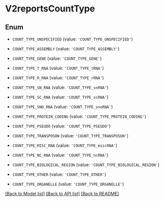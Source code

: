 # V2reportsCountType


## Enum

* `COUNT_TYPE_UNSPECIFIED` (value: `'COUNT_TYPE_UNSPECIFIED'`)

* `COUNT_TYPE_ASSEMBLY` (value: `'COUNT_TYPE_ASSEMBLY'`)

* `COUNT_TYPE_GENE` (value: `'COUNT_TYPE_GENE'`)

* `COUNT_TYPE_T_RNA` (value: `'COUNT_TYPE_tRNA'`)

* `COUNT_TYPE_R_RNA` (value: `'COUNT_TYPE_rRNA'`)

* `COUNT_TYPE_SN_RNA` (value: `'COUNT_TYPE_snRNA'`)

* `COUNT_TYPE_SC_RNA` (value: `'COUNT_TYPE_scRNA'`)

* `COUNT_TYPE_SNO_RNA` (value: `'COUNT_TYPE_snoRNA'`)

* `COUNT_TYPE_PROTEIN_CODING` (value: `'COUNT_TYPE_PROTEIN_CODING'`)

* `COUNT_TYPE_PSEUDO` (value: `'COUNT_TYPE_PSEUDO'`)

* `COUNT_TYPE_TRANSPOSON` (value: `'COUNT_TYPE_TRANSPOSON'`)

* `COUNT_TYPE_MISC_RNA` (value: `'COUNT_TYPE_miscRNA'`)

* `COUNT_TYPE_NC_RNA` (value: `'COUNT_TYPE_ncRNA'`)

* `COUNT_TYPE_BIOLOGICAL_REGION` (value: `'COUNT_TYPE_BIOLOGICAL_REGION'`)

* `COUNT_TYPE_OTHER` (value: `'COUNT_TYPE_OTHER'`)

* `COUNT_TYPE_ORGANELLE` (value: `'COUNT_TYPE_ORGANELLE'`)

[[Back to Model list]](../README.md#documentation-for-models) [[Back to API list]](../README.md#documentation-for-api-endpoints) [[Back to README]](../README.md)


